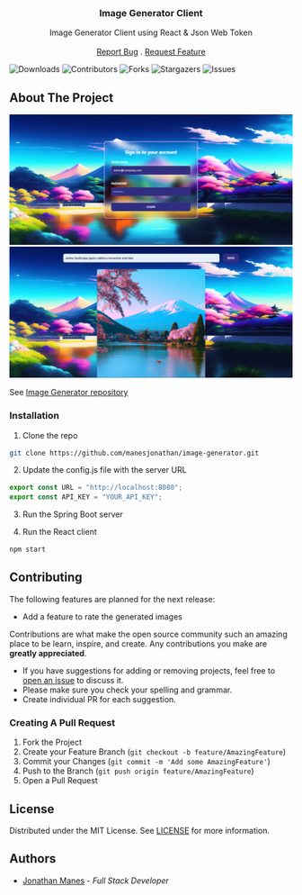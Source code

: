 <br/>
<p align="center">
  <h3 align="center">Image Generator Client</h3>

  <p align="center">
    Image Generator Client using React & Json Web Token
    <br/>
    <br/>
    <a href="https://github.com/manesjonathan/image-generator-client/issues">Report Bug</a>
    .
    <a href="https://github.com/manesjonathan/image-generator-client/issues">Request Feature</a>
  </p>

![Downloads](https://img.shields.io/github/downloads/manesjonathan/image-generator-client/total) ![Contributors](https://img.shields.io/github/contributors/manesjonathan/image-generator-client?color=dark-green) ![Forks](https://img.shields.io/github/forks/manesjonathan/image-generator?style=social) ![Stargazers](https://img.shields.io/github/stars/manesjonathan/image-generator-client?style=social) ![Issues](https://img.shields.io/github/issues/manesjonathan/image-generator-client)

## About The Project

![Screen Shot](demo.png)
![Screen Shot](demo-2.png)

See [Image Generator repository](https://github.com/manesjonathan/image-generator)


### Installation


1. Clone the repo

```sh
git clone https://github.com/manesjonathan/image-generator.git
```

2. Update the config.js file with the server URL

```js
export const URL = "http://localhost:8080";
export const API_KEY = "YOUR_API_KEY";
```

3. Run the Spring Boot server

4. Run the React client

```sh
npm start
```

## Contributing

The following features are planned for the next release:
* Add a feature to rate the generated images

Contributions are what make the open source community such an amazing place to be learn, inspire, and create. Any contributions you make are **greatly appreciated**.
* If you have suggestions for adding or removing projects, feel free to [open an issue](https://github.com/manesjonathan/image-generator/issues/new) to discuss it.
* Please make sure you check your spelling and grammar.
* Create individual PR for each suggestion.

### Creating A Pull Request

1. Fork the Project
2. Create your Feature Branch (`git checkout -b feature/AmazingFeature`)
3. Commit your Changes (`git commit -m 'Add some AmazingFeature'`)
4. Push to the Branch (`git push origin feature/AmazingFeature`)
5. Open a Pull Request

## License

Distributed under the MIT License. See [LICENSE](https://github.com/manesjonathan/image-generator/blob/main/LICENSE.md) for more information.

## Authors

* [Jonathan Manes](https://github.com/manesjonathan/) - *Full Stack Developer*
